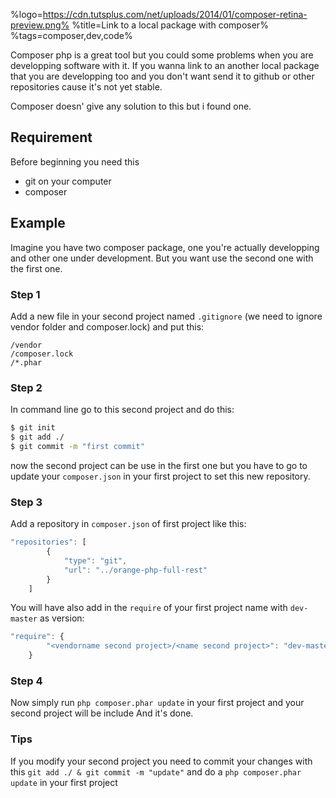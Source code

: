 %logo=https://cdn.tutsplus.com/net/uploads/2014/01/composer-retina-preview.png%
%title=Link to a local package with composer%
%tags=composer,dev,code%

Composer php is a great tool but you could some problems when you are developping software with it.
If you wanna link to an another local package that you are developping too and you don't want send it to github or other repositories cause it's not yet stable.

Composer doesn' give any solution to this but i found one.

Requirement
----
Before beginning you need this
 - git on your computer
 - composer

Example
----
Imagine you have two composer package, one you're actually developping and other one under development. But you want use the second one with the first one.

### Step 1
Add a new file in your second project named `.gitignore` (we need to ignore vendor folder and composer.lock)
and put this:

```text
/vendor
/composer.lock
/*.phar
```

### Step 2
In command line go to this second project and do this:
```bash
$ git init
$ git add ./
$ git commit -m "first commit"
```
now the second project can be use in the first one but you have to go to update your `composer.json` in your first project to set this new repository.

### Step 3
Add a repository in `composer.json` of first project like this:
```javascript
"repositories": [
        {
            "type": "git",
            "url": "../orange-php-full-rest"
        }
    ]
```
You will have also add in the `require` of your first project name with `dev-master` as version:
```javascript
"require": {
        "<vendorname second project>/<name second project>": "dev-master"
    }
```
### Step 4
Now simply run `php composer.phar update` in your first project and your second project will be include
And it's done.

### Tips
If you modify your second project you need to commit your changes with this `git add ./ & git commit -m "update"` and do a  `php composer.phar update` in your first project</name></vendorname>